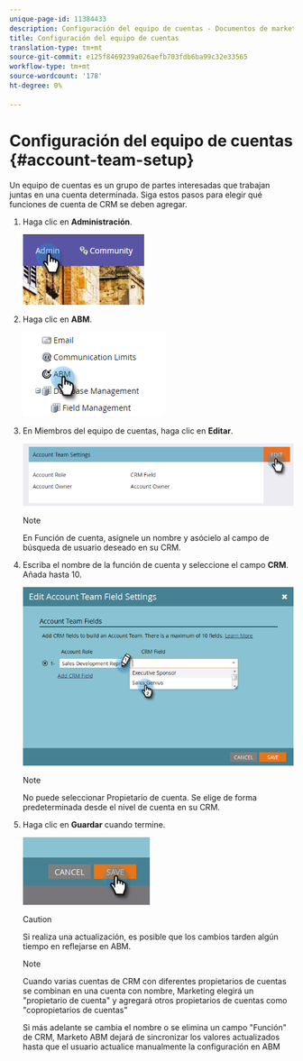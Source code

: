 ```yaml
---
unique-page-id: 11384433
description: Configuración del equipo de cuentas - Documentos de marketing - Documentación del producto
title: Configuración del equipo de cuentas
translation-type: tm+mt
source-git-commit: e125f8469239a026aefb703fdb6ba99c32e33565
workflow-type: tm+mt
source-wordcount: '178'
ht-degree: 0%

---
```



# Configuración del equipo de cuentas {#account-team-setup}

Un equipo de cuentas es un grupo de partes interesadas que trabajan juntas en una cuenta determinada. Siga estos pasos para elegir qué funciones de cuenta de CRM se deben agregar.

1. Haga clic en **Administración**.

   ![](assets/one-3.png)

1. Haga clic en **ABM**.

   ![](assets/two-3.png)

1. En Miembros del equipo de cuentas, haga clic en **Editar**.

   ![](assets/3.png)

   >[!NOTE]
   >
   >En Función de cuenta, asígnele un nombre y asócielo al campo de búsqueda de usuario deseado en su CRM.

1. Escriba el nombre de la función de cuenta y seleccione el campo **CRM**. Añada hasta 10.

   ![](assets/four-2.png)

   >[!NOTE]
   >
   >No puede seleccionar Propietario de cuenta. Se elige de forma predeterminada desde el nivel de cuenta en su CRM.

1. Haga clic en **Guardar** cuando termine.

   ![](assets/five-2.png)

   >[!CAUTION]
   >
   >Si realiza una actualización, es posible que los cambios tarden algún tiempo en reflejarse en ABM.

   >[!NOTE]
   >
   >Cuando varias cuentas de CRM con diferentes propietarios de cuentas se combinan en una cuenta con nombre, Marketing elegirá un &quot;propietario de cuenta&quot; y agregará otros propietarios de cuentas como &quot;copropietarios de cuentas&quot;
   >
   >Si más adelante se cambia el nombre o se elimina un campo &quot;Función&quot; de CRM, Marketo ABM dejará de sincronizar los valores actualizados hasta que el usuario actualice manualmente la configuración en ABM
